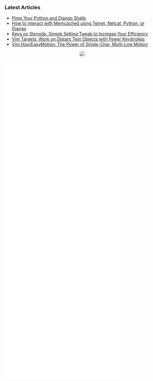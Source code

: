 ### Latest Articles
<!-- BLOG-POST-LIST:START -->
- [Pimp Your Python and Django Shells](https://medium.com/codex/pimp-your-python-and-django-shells-db9c995c3735?source=rss-9acd3487e68c------2)
- [How to interact with Memcached using Telnet, Netcat, Python, or Django](https://medium.com/codex/how-to-interact-with-memcached-using-telnet-netcat-python-or-django-b88788b71375?source=rss-9acd3487e68c------2)
- [Keys on Steroids: Simple Setting Tweak to Increase Your Efficiency](https://medium.com/codex/keys-on-steroids-simple-setting-tweak-to-increase-your-efficiency-ff80e92d87f1?source=rss-9acd3487e68c------2)
- [Vim Targets: Work on Distant Text Objects with Fewer Keystrokes](https://medium.com/codex/vim-targets-work-on-text-objects-with-less-keystrokes-684683bbaeea?source=rss-9acd3487e68c------2)
- [Vim Hop/EasyMotion: The Power of Single-Char, Multi-Line Motion](https://medium.com/codex/vim-for-the-win-the-power-of-single-char-motion-82d93b4bf6d6?source=rss-9acd3487e68c------2)
<!-- BLOG-POST-LIST:END -->

<p align="center">
  <img src="https://raw.githubusercontent.com/ranelpadon/ranelpadon/output/github-contribution-grid-snake.svg" />
</p>

![Metrics](https://github.com/ranelpadon/ranelpadon/blob/main/github-metrics.svg)
